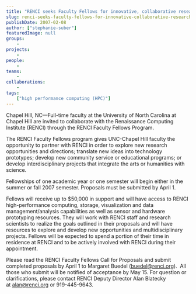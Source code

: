 ```yaml
---
title: "RENCI seeks Faculty Fellows for innovative, collaborative research projects"
slug: renci-seeks-faculty-fellows-for-innovative-collaborative-research-projects
publishDate: 2007-02-08
author: ["stephanie-suber"]
featuredImage: null
groups:
    - 
projects:
    - 
people:
    - 
teams: 
    - 
collaborations:
    - 
tags:
    ["high performance computing (HPC)"]
---
```

Chapel Hill, NC—Full-time faculty at the University of North Carolina at Chapel Hill are invited to collaborate with the Renaissance Computing Institute (RENCI) through the RENCI Faculty Fellows Program.



The RENCI Faculty Fellows program gives UNC-Chapel Hill faculty the opportunity to partner with RENCI in order to explore new research opportunities and directions; translate new ideas into technology prototypes; develop new community service or educational programs; or develop interdisciplinary projects that integrate the arts or humanities with science.

Fellowships of one academic year or one semester will begin either in the summer or fall 2007 semester. Proposals must be submitted by April 1.

Fellows will receive up to $50,000 in support and will have access to RENCI high-performance computing, storage, visualization and data management/analysis capabilities as well as sensor and hardware prototyping resources. They will work with RENCI staff and research scientists to realize the goals outlined in their proposals and will have resources to explore and develop new opportunities and multidisciplinary projects. Fellows will be expected to spend a portion of their time in residence at RENCI and to be actively involved with RENCI during their appointment.

Please read the RENCI Faculty Fellows Call for Proposals and submit completed proposals by April 1 to Margaret Buedel (<a href="mailto:buedel@renci.org">buedel@renci.org</a>).  All those who submit will be notified of acceptance by May 15. For question or clarifications, please contact RENCI Deputy Director Alan Blatecky at <a href="mailto:alan@renci.org">alan@renci.org</a> or 919-445-9643.
